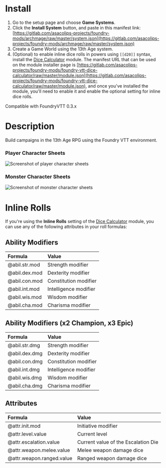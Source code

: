 # Install

1. Go to the setup page and choose **Game Systems**.
2. Click the **Install System** button, and paste in this manifest link: [https://gitlab.com/asacolips-projects/foundry-mods/archmage/raw/master/system.json](https://gitlab.com/asacolips-projects/foundry-mods/archmage/raw/master/system.json)
3. Create a Game World using the 13th Age system.
4. (Optional) to enable inline dice rolls in powers using `[[d20]]` syntax, install the [Dice Calculator](https://gitlab.com/asacolips-projects/foundry-mods/foundry-vtt-dice-calculator) module. The manifest URL that can be used on the module installer page is [https://gitlab.com/asacolips-projects/foundry-mods/foundry-vtt-dice-calculator/raw/master/module.json](https://gitlab.com/asacolips-projects/foundry-mods/foundry-vtt-dice-calculator/raw/master/module.json), and once you've installed the module, you'll need to enable it and enable the optional setting for inline dice rolls.

Compatible with FoundryVTT 0.3.x

# Description

Build campaigns in the 13th Age RPG using the Foundry VTT environment.

### Player Character Sheets

![Screenshot of player character sheets](https://i.imgur.com/ktco54a.jpg)

### Monster Character Sheets

![Screenshot of monster character sheets](https://i.imgur.com/FIaoixU.jpg)

# Inline Rolls

If you're using the **Inline Rolls** setting of the [Dice Calculator](https://gitlab.com/asacolips-projects/foundry-mods/foundry-vtt-dice-calculator) module, you can use any of the following attributes in your roll formulas:

## Ability Modifiers
| Formula | Value |
| :-- | :-- |
| @abil.str.mod | Strength modifier |
| @abil.dex.mod | Dexterity modifier |
| @abil.con.mod | Constitution modifier |
| @abil.int.mod | Intelligence modifier |
| @abil.wis.mod | Wisdom modifier |
| @abil.cha.mod | Charisma modifier |

## Ability Modifiers (x2 Champion, x3 Epic)
| Formula | Value |
| :-- | :-- |
| @abil.str.dmg | Strength modifier |
| @abil.dex.dmg | Dexterity modifier |
| @abil.con.dmg | Constitution modifier |
| @abil.int.dmg | Intelligence modifier |
| @abil.wis.dmg | Wisdom modifier |
| @abil.cha.dmg | Charisma modifier |

## Attributes
| Formula | Value |
| :-- | :-- |
| @attr.init.mod | Initiative modifier |
| @attr.level.value | Current level |
| @attr.escalation.value | Current value of the Escalation Die |
| @attr.weapon.melee.value | Melee weapon damage dice |
| @attr.weapon.ranged.value | Ranged weapon damage dice |